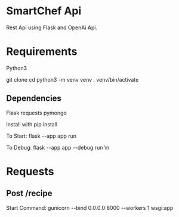 # SmartChef Api
Rest Api using Flask and OpenAi Api.

# Requirements
Python3 

git clone 
cd 
python3 -m venv venv
. venv/bin/activate 


## Dependencies
Flask
requests
pymongo

install with pip install



To Start: flask --app app run 

To Debug: flask --app app --debug run \n

# Requests

## Post /recipe

Start Command: 
gunicorn --bind 0.0.0.0:8000 --workers 1 wsgi:app  


